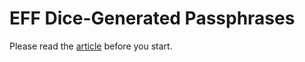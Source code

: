 # EFF Dice-Generated Passphrases

Please read the [article](https://www.eff.org/dice) before you start.
